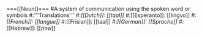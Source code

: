 ===[[Noun]]===
#A system of communication using the spoken word or symbols
#:'''Translations'''
#:*[[Dutch]]: [[taal]]
#:*[[Esperanto]]: [[lingvo]]
#:*[[French]]: [[langue]]
#:*[[Frisian]]: [[taal]]
#:*[[German]]: [[Sprache]]
#:*[[Hebrew]]: [[שפה]]